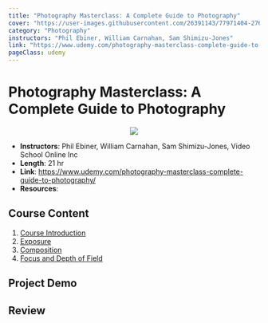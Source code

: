 ```yaml
---
title: "Photography Masterclass: A Complete Guide to Photography"
cover: "https://user-images.githubusercontent.com/26391143/77971404-2760ed00-7321-11ea-94d1-67b4d224b717.png"
category: "Photography"
instructors: "Phil Ebiner, William Carnahan, Sam Shimizu-Jones"
link: "https://www.udemy.com/photography-masterclass-complete-guide-to-photography/"
pageClass: udemy
---
```


# Photography Masterclass: A Complete Guide to Photography

<p align="center">
  <img src="https://user-images.githubusercontent.com/26391143/77971404-2760ed00-7321-11ea-94d1-67b4d224b717.png" />
</p>

- **Instructors**: Phil Ebiner, William Carnahan, Sam Shimizu-Jones, Video School Online Inc
- **Length**: 21 hr
- **Link**: https://www.udemy.com/photography-masterclass-complete-guide-to-photography/
- **Resources**:

## Course Content

1. [Course Introduction](./01_Course-Intruduction/)
2. [Exposure](./02_Exposure/)
3. [Composition](./03_Composition/)
4. [Focus and Depth of Field](./04_Focus-and-Depth-of-Field/)

## Project Demo

## Review
